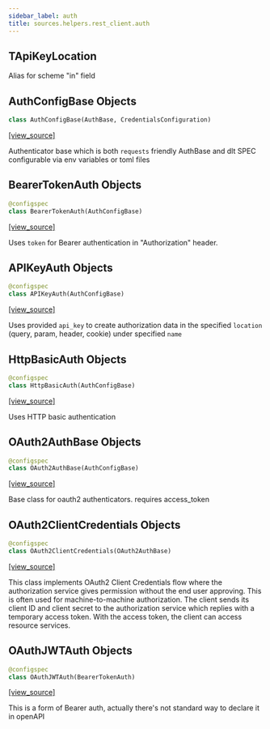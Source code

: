 ```yaml
---
sidebar_label: auth
title: sources.helpers.rest_client.auth
---
```


## TApiKeyLocation

Alias for scheme "in" field

## AuthConfigBase Objects

```python
class AuthConfigBase(AuthBase, CredentialsConfiguration)
```

[[view_source]](https://github.com/dlt-hub/dlt/blob/f0690715274590fc4cacf1165e3661aaa7af1c15/dlt/sources/helpers/rest_client/auth.py#L36)

Authenticator base which is both `requests` friendly AuthBase and dlt SPEC
configurable via env variables or toml files

## BearerTokenAuth Objects

```python
@configspec
class BearerTokenAuth(AuthConfigBase)
```

[[view_source]](https://github.com/dlt-hub/dlt/blob/f0690715274590fc4cacf1165e3661aaa7af1c15/dlt/sources/helpers/rest_client/auth.py#L49)

Uses `token` for Bearer authentication in "Authorization" header.

## APIKeyAuth Objects

```python
@configspec
class APIKeyAuth(AuthConfigBase)
```

[[view_source]](https://github.com/dlt-hub/dlt/blob/f0690715274590fc4cacf1165e3661aaa7af1c15/dlt/sources/helpers/rest_client/auth.py#L70)

Uses provided `api_key` to create authorization data in the specified `location` (query, param, header, cookie) under specified `name`

## HttpBasicAuth Objects

```python
@configspec
class HttpBasicAuth(AuthConfigBase)
```

[[view_source]](https://github.com/dlt-hub/dlt/blob/f0690715274590fc4cacf1165e3661aaa7af1c15/dlt/sources/helpers/rest_client/auth.py#L98)

Uses HTTP basic authentication

## OAuth2AuthBase Objects

```python
@configspec
class OAuth2AuthBase(AuthConfigBase)
```

[[view_source]](https://github.com/dlt-hub/dlt/blob/f0690715274590fc4cacf1165e3661aaa7af1c15/dlt/sources/helpers/rest_client/auth.py#L124)

Base class for oauth2 authenticators. requires access_token

## OAuth2ClientCredentials Objects

```python
@configspec
class OAuth2ClientCredentials(OAuth2AuthBase)
```

[[view_source]](https://github.com/dlt-hub/dlt/blob/f0690715274590fc4cacf1165e3661aaa7af1c15/dlt/sources/helpers/rest_client/auth.py#L145)

This class implements OAuth2 Client Credentials flow where the authorization service
gives permission without the end user approving.
This is often used for machine-to-machine authorization.
The client sends its client ID and client secret to the authorization service which replies
with a temporary access token.
With the access token, the client can access resource services.

## OAuthJWTAuth Objects

```python
@configspec
class OAuthJWTAuth(BearerTokenAuth)
```

[[view_source]](https://github.com/dlt-hub/dlt/blob/f0690715274590fc4cacf1165e3661aaa7af1c15/dlt/sources/helpers/rest_client/auth.py#L211)

This is a form of Bearer auth, actually there's not standard way to declare it in openAPI

